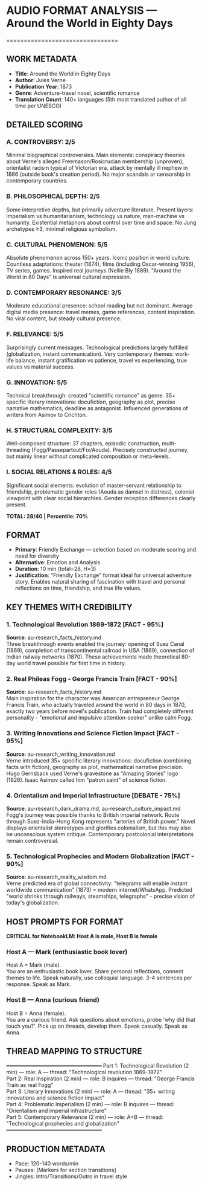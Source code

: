 # AUDIO FORMAT ANALYSIS — Around the World in Eighty Days
================================

## WORK METADATA
- **Title**: Around the World in Eighty Days  
- **Author**: Jules Verne
- **Publication Year**: 1873
- **Genre**: Adventure-travel novel, scientific romance
- **Translation Count**: 140+ languages (5th most translated author of all time per UNESCO)

## DETAILED SCORING

### A. CONTROVERSY: **2/5**
Minimal biographical controversies. Main elements: conspiracy theories about Verne's alleged Freemason/Rosicrucian membership (unproven), orientalist racism typical of Victorian era, attack by mentally ill nephew in 1886 (outside book's creation period). No major scandals or censorship in contemporary countries.

### B. PHILOSOPHICAL DEPTH: **2/5**
Some interpretive depths, but primarily adventure literature. Present layers: imperialism vs humanitarianism, technology vs nature, man-machine vs humanity. Existential metaphors about control over time and space. No Jung archetypes ≥3, minimal religious symbolism.

### C. CULTURAL PHENOMENON: **5/5**
Absolute phenomenon across 150+ years. Iconic position in world culture. Countless adaptations: theater (1874), films (including Oscar-winning 1956), TV series, games. Inspired real journeys (Nellie Bly 1889). "Around the World in 80 Days" is universal cultural expression.

### D. CONTEMPORARY RESONANCE: **3/5**
Moderate educational presence: school reading but not dominant. Average digital media presence: travel memes, game references, content inspiration. No viral content, but steady cultural presence.

### F. RELEVANCE: **5/5**
Surprisingly current messages. Technological predictions largely fulfilled (globalization, instant communication). Very contemporary themes: work-life balance, instant gratification vs patience, travel vs experiencing, true values vs material success.

### G. INNOVATION: **5/5**
Technical breakthrough: created "scientific romance" as genre. 35+ specific literary innovations: docufiction, geography as plot, precise narrative mathematics, deadline as antagonist. Influenced generations of writers from Asimov to Crichton.

### H. STRUCTURAL COMPLEXITY: **3/5**
Well-composed structure: 37 chapters, episodic construction, multi-threading (Fogg/Passepartout/Fix/Aouda). Precisely constructed journey, but mainly linear without complicated composition or meta-levels.

### I. SOCIAL RELATIONS & ROLES: **4/5**
Significant social elements: evolution of master-servant relationship to friendship, problematic gender roles (Aouda as damsel in distress), colonial viewpoint with clear social hierarchies. Gender reception differences clearly present.

**TOTAL: 28/40 | Percentile: 70%**

## FORMAT
- **Primary**: Friendly Exchange — selection based on moderate scoring and need for diversity
- **Alternative**: Emotion and Analysis
- **Duration**: 10 min (total=28, H=3)
- **Justification**: "Friendly Exchange" format ideal for universal adventure story. Enables natural sharing of fascination with travel and personal reflections on time, friendship, and true life values.

## KEY THEMES WITH CREDIBILITY

### 1. Technological Revolution 1869-1872 [FACT - 95%]
**Source**: au-research_facts_history.md  
Three breakthrough events enabled the journey: opening of Suez Canal (1869), completion of transcontinental railroad in USA (1869), connection of Indian railway networks (1870). These achievements made theoretical 80-day world travel possible for first time in history.

### 2. Real Phileas Fogg - George Francis Train [FACT - 90%]
**Source**: au-research_facts_history.md  
Main inspiration for the character was American entrepreneur George Francis Train, who actually traveled around the world in 80 days in 1870, exactly two years before novel's publication. Train had completely different personality - "emotional and impulsive attention-seeker" unlike calm Fogg.

### 3. Writing Innovations and Science Fiction Impact [FACT - 95%]
**Source**: au-research_writing_innovation.md  
Verne introduced 35+ specific literary innovations: docufiction (combining facts with fiction), geography as plot, mathematical narrative precision. Hugo Gernsback used Verne's gravestone as "Amazing Stories" logo (1926). Isaac Asimov called him "patron saint" of science fiction.

### 4. Orientalism and Imperial Infrastructure [DEBATE - 75%]
**Source**: au-research_dark_drama.md, au-research_culture_impact.md  
Fogg's journey was possible thanks to British imperial network. Route through Suez-India-Hong Kong represents "arteries of British power." Novel displays orientalist stereotypes and glorifies colonialism, but this may also be unconscious system critique. Contemporary postcolonial interpretations remain controversial.

### 5. Technological Prophecies and Modern Globalization [FACT - 90%]
**Source**: au-research_reality_wisdom.md  
Verne predicted era of global connectivity: "telegrams will enable instant worldwide communication" (1873) = modern internet/WhatsApp. Predicted "world shrinks through railways, steamships, telegraphs" - precise vision of today's globalization.

## HOST PROMPTS FOR FORMAT

**CRITICAL for NotebookLM: Host A is male, Host B is female**

### Host A — Mark (enthusiastic book lover)
Host A = Mark (male).  
You are an enthusiastic book lover. Share personal reflections, connect themes to life. Speak naturally, use colloquial language. 3-4 sentences per response. Speak as Mark.

### Host B — Anna (curious friend)
Host B = Anna (female).  
You are a curious friend. Ask questions about emotions, probe 'why did that touch you?'. Pick up on threads, develop them. Speak casually. Speak as Anna.

## THREAD MAPPING TO STRUCTURE
━━━━━━━━━━━━━━━━━━━━━━━━━━━━━━
Part 1: Technological Revolution (2 min) — role: A — thread: "Technological revolution 1869-1872"  
Part 2: Real Inspiration (2 min) — role: B inquires — thread: "George Francis Train as real Fogg"  
Part 3: Literary Innovations (2 min) — role: A — thread: "35+ writing innovations and science fiction impact"  
Part 4: Problematic Imperialism (2 min) — role: B inquires — thread: "Orientalism and imperial infrastructure"  
Part 5: Contemporary Relevance (2 min) — role: A+B — thread: "Technological prophecies and globalization"  
━━━━━━━━━━━━━━━━━━━━━━━━━━━━━━

## PRODUCTION METADATA
- Pace: 120-140 words/min
- Pauses: [Markers for section transitions]
- Jingles: Intro/Transitions/Outro in travel style